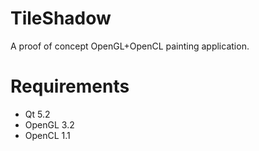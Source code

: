 TileShadow
==========
A proof of concept OpenGL+OpenCL painting application.

Requirements
===========
   - Qt 5.2
   - OpenGL 3.2
   - OpenCL 1.1
